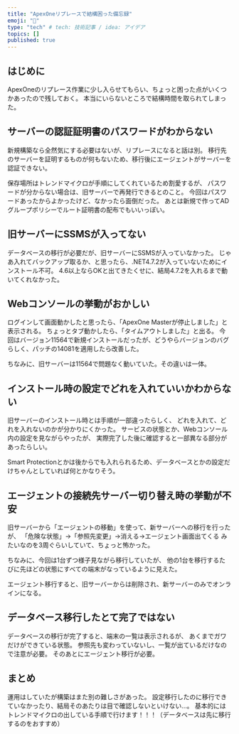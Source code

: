 ```yaml
---
title: "ApexOneリプレースで結構困った備忘録"
emoji: "🎉"
type: "tech" # tech: 技術記事 / idea: アイデア
topics: []
published: true
---
```

## はじめに
ApexOneのリプレース作業に少し入らせてもらい、ちょっと困った点がいくつかあったので残しておく。
本当にいらないところで結構時間を取られてしまった。


## サーバーの認証証明書のパスワードがわからない
新規構築なら全然気にする必要はないが、リプレースになると話は別。
移行先のサーバーを証明するものが何もないため、移行後にエージェントがサーバーを認証できない。

保存場所はトレンドマイクロが手順にしてくれているため割愛するが、
パスワードが分からない場合は、旧サーバーで再発行できるとのこと。
今回はパスワードあったからよかったけど、なかったら面倒だった。
あとは新規で作ってADグループポリシーでルート証明書の配布でもいいっぽい。


## 旧サーバーにSSMSが入ってない
データベースの移行が必要だが、旧サーバーにSSMSが入っていなかった。
じゃあ入れてバックアップ取るか、と思ったら、.NET4.7.2が入っていないためにインストール不可。
4.6以上ならOKと出てきたくせに、結局4.7.2を入れるまで動いてくれなかった。


## Webコンソールの挙動がおかしい
ログインして画面動かしたと思ったら、「ApexOne Masterが停止しました」と表示される。
ちょっとタブ動かしたら、「タイムアウトしました」と出る。
今回はバージョン11564で新規インストールだったが、どうやらバージョンのバグらしく、パッチの14081を適用したら改善した。

ちなみに、旧サーバーは11564で問題なく動いていた。その違いは一体。


## インストール時の設定でどれを入れていいかわからない
旧サーバーのインストール時とは手順が一部違ったらしく、
どれを入れて、どれを入れないのかが分かりにくかった。
サービスの状態とか、Webコンソール内の設定を見ながらやったが、
実際完了した後に確認すると一部異なる部分があったらしい。

Smart Protectionとかは後からでも入れられるため、データベースとかの設定だけちゃんとしていれば何とかなりそう。


## エージェントの接続先サーバー切り替え時の挙動が不安
旧サーバーから「エージェントの移動」を使って、新サーバーへの移行を行ったが、
「危険な状態」→「参照先変更」→消える→エージェント画面出てくる
みたいなのを3周ぐらいしていて、ちょっと怖かった。

ちなみに、今回は1台ずつ様子見ながら移行していたが、
他の1台を移行するたびに先ほどの状態にすべての端末がなっているように見えた。

エージェント移行すると、旧サーバーからは削除され、新サーバーのみでオンラインになる。


## データベース移行したとて完了ではない
データベースの移行が完了すると、端末の一覧は表示されるが、
あくまでガワだけができている状態。
参照先も変わっていないし、一覧が出ているだけなので注意が必要。
そのあとにエージェント移行が必要。


## まとめ
運用はしていたが構築はまた別の難しさがあった。
設定移行したのに移行できていなかったり、結局そのあたりは目で確認しないといけない…。
基本的にはトレンドマイクロの出している手順で行けます！！！（データベースは先に移行するのをおすすめ）